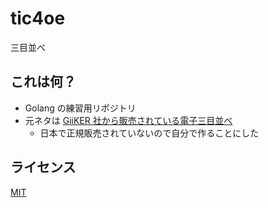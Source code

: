 tic4oe
===
三目並べ

## これは何？

- Golang の練習用リポジトリ
- 元ネタは [GiiKER 社から販売されている電子三目並べ](https://giiker.com/products/tic-tac-toe-bolt)
  - 日本で正規販売されていないので自分で作ることにした

## ライセンス

[MIT](LICENSE)
